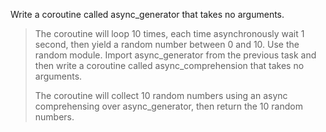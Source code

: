 Write a coroutine called async_generator that takes no arguments.
> 
> The coroutine will loop 10 times, each time asynchronously wait 1 second, then yield a random number between 0 and 10. Use the random module. Import async_generator from the previous task and then write a coroutine called async_comprehension that takes no arguments.
> 
> The coroutine will collect 10 random numbers using an async comprehensing over async_generator, then return the 10 random numbers.
